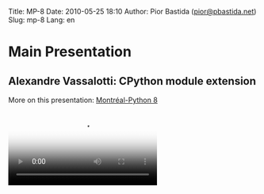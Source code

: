 Title: MP-8
Date: 2010-05-25 18:10
Author: Pior Bastida (pior@pbastida.net)
Slug: mp-8
Lang: en

<!--:en-->

<style>#sidebar { display:none;} #content { width: 740px !important; } </style>
Main Presentation
=================

Alexandre Vassalotti: CPython module extension
----------------------------------------------

More on this presentation: [Montréal-Python 8][]   

<video controls poster="http://montrealpython.org/videos/Montreal-Python-8-Alexandre-Vassalotti-CPython-module-extension.jpg">
<source src="http://montrealpython.org/videos/Montreal-Python-8-Alexandre-Vassalotti-CPython-module-extension.ogg" type="video/ogg"></source>
<source src="http://montrealpython.org/videos/Montreal-Python-8-Alexandre-Vassalotti-CPython-module-extension.mp4" type="video/mp4"></source>
Your browser doesn't support HTML5. Please use the download link. If you
use Safari and want to use a libre format, install the Xiph QuickTime
Component at http://www.xiph.org/quicktime </video>

  [Montréal-Python 8]: http://wiki.montrealpython.org/index.php/Montréal-Python_8

